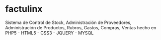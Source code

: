 factulinx
=========

Sistema de Control de Stock, Administración de Proveedores, Administración de Productos, Rubros, Gastos, Compras, Ventas hecho en PHP5 - HTML5 - CSS3 - JQUERY - MYSQL
